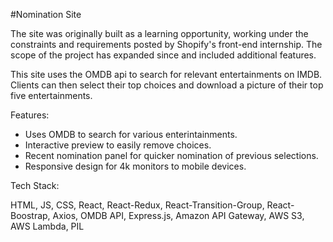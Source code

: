 #Nomination Site

The site was originally built as a learning opportunity, working under the constraints and requirements posted by Shopify's front-end internship. The scope of the project has expanded since and included additional features.

This site uses the OMDB api to search for relevant entertainments on IMDB. Clients can then select their top choices and download a picture of their top five entertainments.

Features:
- Uses OMDB to search for various enterintainments.
- Interactive preview to easily remove choices.
- Recent nomination panel for quicker nomination of previous selections.
- Responsive design for 4k monitors to mobile devices.

Tech Stack:

HTML, JS, CSS, React, React-Redux, React-Transition-Group, React-Boostrap, Axios, OMDB API, Express.js, Amazon API Gateway, AWS S3, AWS Lambda, PIL
